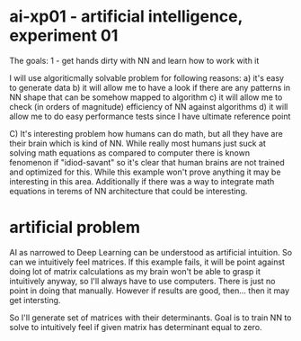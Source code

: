 # ai-xp01 - artificial intelligence, experiment 01
The goals:
1 - get hands dirty with NN and learn how to work with it

I will use algoriticmally solvable problem for following reasons:
a) it's easy to generate data
b) it will allow me to have a look if there are any patterns in NN shape that can be somehow mapped to algorithm
c) it will allow me to check (in orders of magnitude) efficiency of NN against algorithms
d) it will allow me to do easy performance tests since I have ultimate reference point

C) It's interesting problem how humans can do math, but all they have are their brain which is kind of NN. While really most humans just suck at solving math equations as compared to computer there is known fenomenon if "idiod-savant" so it's clear that human brains are not trained and optimized for this. While this example won't prove anything it may be interesting in this area. Additionally if there was a way to integrate math equations in terems of NN architecture that could be interesting.

# artificial problem
AI as narrowed to Deep Learning can be understood as artificial intuition. So can we intuitively feel matrices. If this example fails, it will be point against doing lot of matrix calculations as my brain won't be able to grasp it intuitively anyway, so I'll always have to use computers. There is just no point in doing that manually. However if results are good, then... then it may get intersting.

So I'll generate set of matrices with their determinants. Goal is to train NN to solve to intuitively feel if given matrix has determinant equal to zero.
